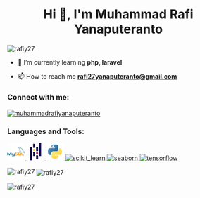 <h1 align="center">Hi 👋, I'm Muhammad Rafi Yanaputeranto</h1>
<p align="left"> <img src="https://komarev.com/ghpvc/?username=rafiy27&label=Profile%20views&color=0e75b6&style=flat" alt="rafiy27" /> </p>

- 🌱 I’m currently learning **php, laravel**

- 📫 How to reach me **rafi27yanaputeranto@gmail.com**

<h3 align="left">Connect with me:</h3>
<p align="left">
<a href="https://linkedin.com/in/muhammadrafiyanaputeranto" target="blank"><img align="center" src="https://raw.githubusercontent.com/rahuldkjain/github-profile-readme-generator/master/src/images/icons/Social/linked-in-alt.svg" alt="muhammadrafiyanaputeranto" height="30" width="40" /></a>
</p>

<h3 align="left">Languages and Tools:</h3>
<p align="left"> <a href="https://www.mysql.com/" target="_blank" rel="noreferrer"> <img src="https://raw.githubusercontent.com/devicons/devicon/master/icons/mysql/mysql-original-wordmark.svg" alt="mysql" width="40" height="40"/> </a> <a href="https://pandas.pydata.org/" target="_blank" rel="noreferrer"> <img src="https://raw.githubusercontent.com/devicons/devicon/2ae2a900d2f041da66e950e4d48052658d850630/icons/pandas/pandas-original.svg" alt="pandas" width="40" height="40"/> </a> <a href="https://www.python.org" target="_blank" rel="noreferrer"> <img src="https://raw.githubusercontent.com/devicons/devicon/master/icons/python/python-original.svg" alt="python" width="40" height="40"/> </a> <a href="https://scikit-learn.org/" target="_blank" rel="noreferrer"> <img src="https://upload.wikimedia.org/wikipedia/commons/0/05/Scikit_learn_logo_small.svg" alt="scikit_learn" width="40" height="40"/> </a> <a href="https://seaborn.pydata.org/" target="_blank" rel="noreferrer"> <img src="https://seaborn.pydata.org/_images/logo-mark-lightbg.svg" alt="seaborn" width="40" height="40"/> </a> <a href="https://www.tensorflow.org" target="_blank" rel="noreferrer"> <img src="https://www.vectorlogo.zone/logos/tensorflow/tensorflow-icon.svg" alt="tensorflow" width="40" height="40"/> </a> </p>

<p><img align="left" src="https://github-readme-stats.vercel.app/api/top-langs?username=rafiy27&show_icons=true&locale=en&layout=compact" alt="rafiy27" /></p>

<p>&nbsp;<img align="center" src="https://github-readme-stats.vercel.app/api?username=rafiy27&show_icons=true&locale=en" alt="rafiy27" /></p>

<p><img align="center" src="https://github-readme-streak-stats.herokuapp.com/?user=rafiy27&" alt="rafiy27" /></p>
